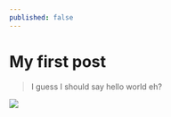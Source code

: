 ```yaml
---
published: false
---
```


# My first post
> I guess I should say hello world eh?

![]({{site.baseurl}}/https://images.unsplash.com/photo-1447876394678-42a7efa1b6db?dpr=2&fit=crop&fm=jpg&h=925&ixjsv=2.0.0&ixlib=rb-0.3.5&q=50&w=1500)

